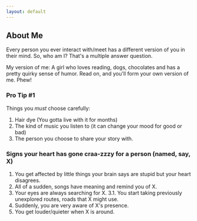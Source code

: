 ```yaml
---
layout: default
---
```


## About Me

Every person you ever interact with/meet has a different version of you in their mind. So, who am I? That's a multiple answer question.

My version of me: A girl who loves reading, dogs, chocolates and has a pretty quirky sense of humor. Read on, and you'll form your own version of me. Phew!


### Pro Tip #1

Things you *must* choose carefully:
1. Hair dye (You gotta live with it for months)
2. The kind of music you listen to (it can change your mood for good or bad)
3. The person you choose to share your story with. 

### Signs your heart has gone craa-zzzy for a person (named, say, X)

1. You get affected by little things your brain says are stupid but your heart disagrees.
2. All of a sudden, songs have meaning and remind you of X.
3. Your eyes are always searching for X.
    3.1. You start taking previously unexplored routes, roads that X might use.
4. Suddenly, you are very aware of X's presence.
5. You get louder/quieter when X is around.
